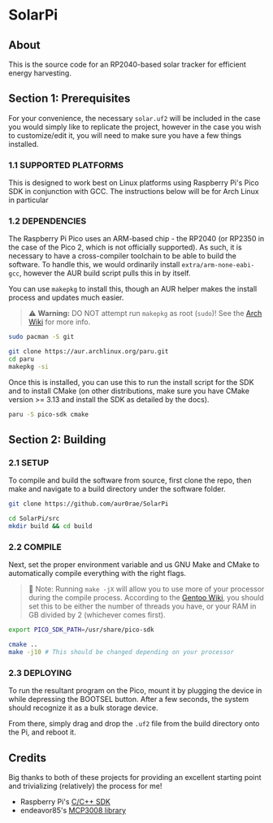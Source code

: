 # SolarPi

## About

This is the source code for an RP2040-based solar tracker for efficient energy harvesting.

## Section 1: Prerequisites

For your convenience, the necessary `solar.uf2` will be included in the case you would simply like to replicate the project, however in the case you wish to customize/edit it, you will need to make sure you have a few things installed.

### 1.1 SUPPORTED PLATFORMS

This is designed to work best on Linux platforms using Raspberry Pi's Pico SDK in conjunction with GCC. The instructions below will be for Arch Linux in particular

### 1.2 DEPENDENCIES

The Raspberry Pi Pico uses an ARM-based chip - the RP2040 (or RP2350 in the case of the Pico 2, which is not officially supported). As such, it is necessary to have a cross-compiler toolchain to be able to build the software. To handle this, we would ordinarily install `extra/arm-none-eabi-gcc`, however the AUR build script pulls this in by itself.

You can use `makepkg` to install this, though an AUR helper makes the install process and updates much easier. 

> ⚠️ **Warning:** DO NOT attempt run `makepkg` as root (`sudo`)! See the [Arch Wiki](https://wiki.archlinux.org/title/Makepkg) for more info.

```sh
sudo pacman -S git

git clone https://aur.archlinux.org/paru.git
cd paru
makepkg -si
```

Once this is installed, you can use this to run the install script for the SDK and to install CMake (on other distributions, make sure you have CMake version >= 3.13 and install the SDK as detailed by the docs).

```sh
paru -S pico-sdk cmake
```

## Section 2: Building

### 2.1 SETUP

To compile and build the software from source, first clone the repo, then make and navigate to a build directory under the software folder.

```sh
git clone https://github.com/aur0rae/SolarPi

cd SolarPi/src
mkdir build && cd build
```

### 2.2 COMPILE

Next, set the proper environment variable and us GNU Make and CMake to automatically compile everything with the right flags.

> 📝 Note: Running `make -jX` will allow you to use more of your processor during the compile process. According to the [Gentoo Wiki](https://wiki.gentoo.org/wiki/Handbook:AMD64/Installation/Stage#MAKEOPTS), you should set this to be either the number of threads you have, or your RAM in GB divided by 2 (whichever comes first).

```sh
export PICO_SDK_PATH=/usr/share/pico-sdk

cmake ..
make -j10 # This should be changed depending on your processor
```

### 2.3 DEPLOYING

To run the resultant program on the Pico, mount it by plugging the device in while depressing the BOOTSEL button. After a few seconds, the system should recognize it as a bulk storage device.

From there, simply drag and drop the `.uf2` file from the build directory onto the Pi, and reboot it.

## Credits

Big thanks to both of these projects for providing an excellent starting point and trivializing (relatively) the process for me!

- Raspberry Pi's [C/C++ SDK](https://www.raspberrypi.com/documentation/microcontrollers/c_sdk.html)
- endeavor85's [MCP3008 library](https://github.com/endeavor85/pico-mcp3008)
